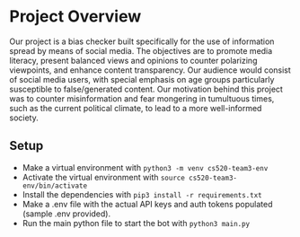 # Project Overview
Our project is a bias checker built specifically for the use of information spread by means of social media. The objectives are to promote media literacy, present balanced views and opinions to counter polarizing viewpoints, and enhance content transparency. Our audience would consist of social media users, with special emphasis on age groups particularly susceptible to false/generated content. Our motivation behind this project was to counter misinformation and fear mongering in tumultuous times, such as the current political climate, to lead to a more well-informed society.

## Setup

- Make a virtual environment with `python3 -m venv cs520-team3-env`
- Activate the virtual environment with `source cs520-team3-env/bin/activate`
- Install the dependencies with `pip3 install -r requirements.txt`
- Make a .env file with the actual API keys and auth tokens populated (sample .env provided).
- Run the main python file to start the bot with `python3 main.py`
